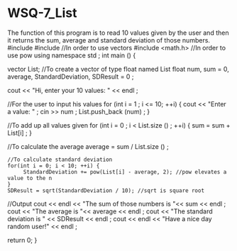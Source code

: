 # WSQ-7_List
The function of this program is to read 10 values given by the user and then it returns the sum, average and standard deviation of those numbers.
#include <iostream>
#include <vector> //In order to use vectors
#include <math.h> //In order to use pow
using namespace std ;
int main () {

vector<float> List; //To create a vector of type float named List
float num, sum = 0, average, StandardDeviation, SDResult = 0 ;

cout << "Hi, enter your 10 values: " << endl ;

  //For the user to input his values
    for (int i = 1 ; i <= 10; ++i) {
      cout << "Enter a value: " ;
      cin >> num ;
      List.push_back (num) ;
    }

  //To add up all values given
    for (int i = 0 ; i < List.size () ; ++i) {
      sum = sum + List[i] ;
    }

  //To calculate the average
    average = sum / List.size () ;

    //To calculate standard deviation
    for(int i = 0; i < 10; ++i) {
         StandardDeviation += pow(List[i] - average, 2); //pow elevates a value to the n
    }
    SDResult = sqrt(StandardDeviation / 10); //sqrt is square root

//Output
  cout << endl << "The sum of those numbers is "<< sum << endl ;
  cout << "The average is "<< average << endl ;
  cout << "The standard deviation is " << SDResult << endl ;
  cout << endl << "Have a nice day random user!" << endl ;

return 0;
}
